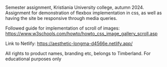 Semester assignment, Kristiania University college, autumn 2024.
Assignment for demonstration of flexbox implementation in css,
as well as having the site be responsive through media queries.

Followed guide for implementation of scroll of images:
https://www.w3schools.com/howto/howto_css_image_gallery_scroll.asp

Link to Netlify:
https://aesthetic-longma-d4566e.netlify.app/

All rights to product names, branding etc, belongs to Timberland.
For educational purposes only
